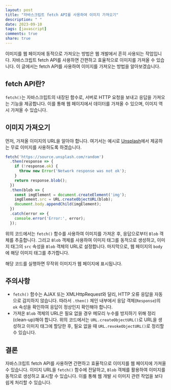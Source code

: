 ```yaml
---
layout: post
title: "자바스크립트 fetch API를 사용하여 이미지 가져오기"
description: " "
date: 2023-09-10
tags: [javascript]
comments: true
share: true
---
```


이미지를 웹 페이지에 동적으로 가져오는 방법은 웹 개발에서 흔히 사용되는 작업입니다. 자바스크립트 fetch API를 사용하면 간편하고 효율적으로 이미지를 가져올 수 있습니다. 이 글에서는 fetch API를 사용하여 이미지를 가져오는 방법을 알아보겠습니다.

## fetch API란?

`fetch()`는 자바스크립트의 내장된 함수로, 서버로 HTTP 요청을 보내고 응답을 가져오는 기능을 제공합니다. 이를 통해 웹 페이지에서 데이터를 가져올 수 있으며, 이미지 역시 가져올 수 있습니다.

## 이미지 가져오기

먼저, 가져올 이미지의 URL을 알아야 합니다. 여기서는 예시로 [Unsplash](https://unsplash.com/)에서 제공하는 무료 이미지를 사용하도록 하겠습니다.

```javascript
fetch('https://source.unsplash.com/random')
  .then(response => {
    if (!response.ok) {
      throw new Error('Network response was not ok');
    }
    return response.blob();
  })
  .then(blob => {
    const imgElement = document.createElement('img');
    imgElement.src = URL.createObjectURL(blob);
    document.body.appendChild(imgElement);
  })
  .catch(error => {
    console.error('Error:', error);
  });
```

위의 코드에서는 `fetch()` 함수를 사용하여 이미지를 가져온 후, 응답으로부터 `Blob` 객체를 추출합니다. 그리고 `Blob` 객체를 사용하여 이미지 태그를 동적으로 생성하고, 이미지 태그의 `src` 속성을 `Blob` 객체의 URL로 설정합니다. 마지막으로, 웹 페이지의 `body`에 해당 이미지 태그를 추가합니다.

해당 코드를 실행하면 무작위 이미지가 웹 페이지에 표시됩니다.

## 주의사항

- `fetch()` 함수는 AJAX 또는 XMLHttpRequest와 달리, HTTP 오류 응답을 자동으로 감지하지 않습니다. 따라서 `.then()` 체인 내부에서 응답 객체(`Response`)의 `ok` 속성을 확인하여 응답이 정상인지 확인해야 합니다.
- 가져온 `Blob` 객체의 URL은 필요 없을 경우 메모리 누수를 방지하기 위해 정리(clean-up)해야 합니다. 위의 코드에서는 `URL.createObjectURL()`로 URL을 생성하고 이미지 태그에 할당한 후, 필요 없을 때 `URL.revokeObjectURL()`로 정리할 수 있습니다.

## 결론

자바스크립트 fetch API를 사용하면 간편하고 효율적으로 이미지를 웹 페이지에 가져올 수 있습니다. 이미지 URL을 `fetch()` 함수에 전달하고, `Blob` 객체를 활용하여 이미지를 동적으로 생성하고 표시할 수 있습니다. 이를 통해 웹 개발 시 이미지 관련 작업을 보다 쉽게 처리할 수 있습니다.